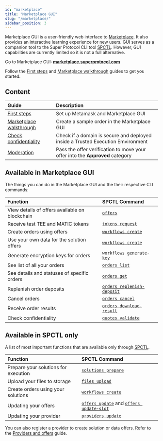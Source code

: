 ```yaml
---
id: "marketplace"
title: "Marketplace GUI"
slug: "/marketplace/"
sidebar_position: 3
---
```


Marketplace GUI is a user-friendly web interface to [Marketplace](/developers/fundamentals). It also provides an interactive learning experience for new users. GUI serves as a companion tool to the Super Protocol CLI tool [SPCTL](/developers/cli_commands). However, GUI capabilities are currently limited so it is not a full alternative.

Go to Marketplace GUI: [**marketplace.superprotocol.com**](https://marketplace.superprotocol.com/)

Follow the [First steps](/developers/marketplace/first-steps/) and [Marketplace walkthrough](/developers/marketplace/walkthrough/) guides to get you started.

## Content

| **Guide**                                   | **Description**                                                               |
|:-------|:----------|
| [First steps](/developers/marketplace/first-steps/)            | Set up Metamask and Marketplace GUI   |
| [Marketplace walkthrough](developers/marketplace/walkthrough/)  | Create a sample order in the Marketplace GUI         |
| [Check confidentiality](/developers/marketplace/confidentiality) | Check if a domain is secure and deployed inside a Trusted Execution Emvironment       |
| [Moderation](/developers/marketplace/moderation/)                | Pass the offer verification to move your offer into the **Approved** category     |


## Available in Marketplace GUI

The things you can do in the Marketplace GUI and the their respective CLI commands:

| **Function**                                   | **SPCTL Command**                                                             |
|:-----------------------------------------------|:------------------------------------------------------------------------------|
| View details of offers available on blockchain | [`offers`](/developers/cli_commands/offers)                                     |
| Receive test TEE and MATIC tokens              | [`tokens request`](/developers/cli_commands/tokens/request)                     |
| Create orders using offers                     | [`workflows create`](/developers/cli_commands/workflows/create)                 |
| Use your own data for the solution offers      | [`workflows create`](/developers/cli_commands/workflows/create)                 |
| Generate encryption keys for orders            | [`workflows generate-key`](/developers/cli_commands/workflows/generate-key)     |
| See list of all your orders                    | [`orders list`](/developers/cli_commands/orders/list)                           |
| See details and statuses of specific orders    | [`orders get`](/developers/cli_commands/orders/get)                             |
| Replenish order deposits                       | [`orders replenish-deposit`](/developers/cli_commands/orders/replenish-deposit) |
| Cancel orders                                  | [`orders cancel`](/developers/cli_commands/orders/cancel)                       |
| Receive order results                          | [`orders download-result`](/developers/cli_commands/orders/download-result)     |
| Check confidentiality                          | [`quotes validate`](/developers/cli_commands/quotes/validate)                   |

## Available in SPCTL only

A list of most important functions that are available only through [SPCTL](/developers/cli_commands).

| **Function**                                   | **SPCTL Command**                                                               |
|:-----------------------------------------------|:------------------------------------------------------------------------------|
| Prepare your solutions for execution | [`solutions prepare`](/developers/cli_commands/solutions/prepare)                                     |
| Upload your files to storage                | [`files upload`](/developers/cli_commands/files/upload)                     |
| Create orders using your solutions              | [`workflows create`](/developers/cli_commands/workflows/create)                       |
| Updating your offers | [`offers update`](/developers/cli_commands/offers/offers/update) and [`offers update-slot`](/developers/cli_commands/offers/slots/update-slot)|
| Updating your provider                     | [`providers update`](/developers/cli_commands/providers/update)                 |

You can also register a provider to create solution or data offers. Refer to the [Providers and offers](/developers/cli_guides/providers_offers) guide.



